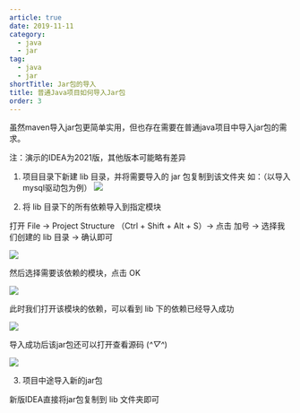 ```yaml
---
article: true
date: 2019-11-11
category:
  - java
  - jar
tag:
  - java
  - jar
shortTitle: Jar包的导入
title: 普通Java项目如何导入Jar包
order: 3
---
```



虽然maven导入jar包更简单实用，但也存在需要在普通java项目中导入jar包的需求。

注：演示的IDEA为2021版，其他版本可能略有差异

1. 项目目录下新建 lib 目录，并将需要导入的 jar 包复制到该文件夹
   如：（以导入 mysql驱动包为例）
   ![](https://image.ventix.top/java/2314931117358.png)

2. 将 lib 目录下的所有依赖导入到指定模块

打开 File -> Project Structure （Ctrl + Shift + Alt + S）-> 点击 加号 -> 选择我们创建的 lib 目录 -> 确认即可

![](https://image.ventix.top/java/4916538137524.png)

然后选择需要该依赖的模块，点击 OK 

![](https://image.ventix.top/java/5079139130193.png)

此时我们打开该模块的依赖，可以看到 lib 下的依赖已经导入成功

![](https://image.ventix.top/java/4217641126748.png)

导入成功后该jar包还可以打开查看源码 (*^▽^*) 

![](https://image.ventix.top/java/4686251122502.png)

3. 项目中途导入新的jar包

新版IDEA直接将jar包复制到 lib 文件夹即可
